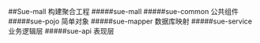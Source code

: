 ##Sue-mall
构建聚合工程 
#####sue-mall
#####sue-common 公共组件 
#####sue-pojo 简单对象 
#####sue-mapper 数据库映射 
#####sue-service 业务逻辑层 
#####sue-api 表现层

